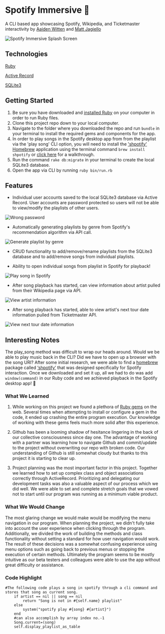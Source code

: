 # Spotify Immersive :musical_note:
A CLI based app showcasing Spotify, Wikipedia, and Ticketmaster interactivity by [Aaiden Witten](https://github.com/aaidenplays) and [Matt Jagiello](https://github.com/mattjagiello)

![Spotify Immersive Splash Screen](https://github.com/mattjagiello/ruby-project-guidelines-austin-web-012720/blob/finalchanges/images/program%20splash.png)

## Technologies
[Ruby](https://www.ruby-lang.org/en/)

[Active Record](https://guides.rubyonrails.org/active_record_basics.html)

[SQLite3](https://www.sqlite.org/version3.html)

## Getting Started
1. Be sure you have downloaded and [installed Ruby](https://www.ruby-lang.org/en/documentation/installation/) on your computer in order to run Ruby files.
2. Clone this project repo down to your local computer.
3. Navigate to the folder where you downloaded the repo and run `bundle` in your terminal to install the required gems and components for the app.
4. In order to play songs in the Spotify desktop app from from the playlist via the 'play song' CLI option, you will need to install the ['shpotify'](https://github.com/hnarayanan/shpotify) [Homebrew](https://brew.sh/) application using the terminal command `brew install shpotify` or [click here](https://medium.com/@dallasbille/controlling-your-spotify-from-terminal-a505990bafc2) for a walkthrough.
5. Run the command `rake db:migrate` in your terminal to create the local SQLite3 database.
6. Open the app via CLI by running `ruby bin/run.rb`

## Features
- Individual user accounts saved to the local SQLite3 database via Active Record. User accounts are password protected so users will not be able to view/modify the playlists of other users.

![Wrong password](https://raw.githubusercontent.com/mattjagiello/ruby-project-guidelines-austin-web-012720/finalchanges/images/wrong%20password.png)

- Automatically generating playlists by genre from Spotify's recommendation algorithm via API call.

![Generate playlist by genre](https://github.com/mattjagiello/ruby-project-guidelines-austin-web-012720/blob/finalchanges/images/generate%20by%20genre.png)

- CRUD functionality to add/remove/rename playlists from the SQLite3 database and to add/remove songs from individual playlists.

- Ability to open individual songs from playlist in Spotify for playback!

![Play song in Spotify](https://github.com/mattjagiello/ruby-project-guidelines-austin-web-012720/blob/master/images/play_song.png)

- After song playback has started, can view information about artist pulled from their Wikipedia page via API.

![View artist information](https://github.com/mattjagiello/ruby-project-guidelines-austin-web-012720/blob/master/images/view_artist_info.png)

- After song playback has started, able to view artist's next tour date information pulled from Ticketmaster API.

![View next tour date information](https://github.com/mattjagiello/ruby-project-guidelines-austin-web-012720/blob/master/images/view_artist_tour_date.png)

## Interesting Notes

The play_song method was difficult to wrap our heads around. Would we be able to play music back in the CLI? Did we have to open up a browser with the song URI? After some initial research, we were able to find a [homebrew](https://brew.sh/) package called [‘shpotify’](https://github.com/hnarayanan/shpotify) that was designed specifically for Spotify interaction. Once we downloaded and set it up, all we had to do was add `window(command)` in our Ruby code and we achieved playback in the Spotify desktop app! :metal:

### What We Learned

1. While working on this project we found a plethora of [Ruby gems](https://rubygems.org/) on the web. Several times when attempting to install or configure a gem in the code, it ended up crashing the entire program execution. Our knowledge of working with these gems feels much more solid after this experience.

2. Github has been a looming shadow of hesitance lingering in the back of our collective consciousness since day one. The advantage of working with a partner was learning how to navigate Github and commit/update to the project without overwriting our repo with broken code. Our understanding of Github is still somewhat cloudy but thanks to this project it is starting to clear up.

3. Project planning was the most important factor in this project. Together we learned how to set up complex class and object associations correctly through ActiveRecord. Prioritizing and delegating our development tasks was also a valuable aspect of our process which we did well. We were able to set and complete stretch goals that we vowed not to start until our program was running as a minimum viable product.

### What We Would Change

The most glaring change we would make would be modifying the menu navigation in our program. When planning the project, we didn't fully take into account the user experience when clicking through the program. Additionally, we divided the work of building the methods and class functionality without setting a standard for how user navigation would work. The result of these decisions was a somewhat confusing experience using menu options such as going back to previous menus or stopping the execution of certain methods. Ultimately the program seems to be mostly intuitive as our beta testers and colleagues were able to use the app without great difficulty or assistance.

### Code Highlight
```
#The following code plays a song in spotify through a cli command and stores that song as current song.
    if artist == nil || song == nil
        return "Song is not in #{self.name} playlist"
    else
        system("spotify play #{song} #{artist}")
    end
    #can also accomplish by array index no.-1
    Song.current=(song)
    self.display_playlist_as_table
```
